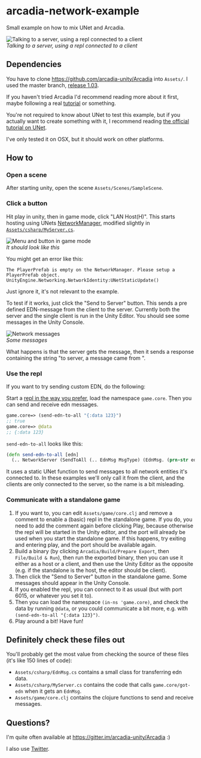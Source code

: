 # arcadia-network-example
Small example on how to mix UNet and Arcadia.

![Talking to a server, using a repl connected to a client](https://new.memset.se/5853/ZzRYdnh1VStTUDBJdUE9PQ)\
*Talking to a server, using a repl connected to a client*

## Dependencies
You have to clone https://github.com/arcadia-unity/Arcadia into `Assets/`. I used the master branch, [release 1.03](https://github.com/arcadia-unity/Arcadia/commit/488e64be85d242467729fff471a00916ffb6c3fa).

If you haven't tried Arcadia I'd recommend reading more about it first, maybe following a real [tutorial](https://github.com/arcadia-unity/Arcadia/wiki/Resources#Tutorials) or something.

You're not required to know about UNet to test this example, but if you actually want to create something with it, I recommend reading [the official tutorial on UNet](https://unity3d.com/learn/tutorials/s/multiplayer-networking).

I've only tested it on OSX, but it should work on other platforms.

## How to
### Open a scene
After starting unity, open the scene `Assets/Scenes/SampleScene`.

### Click a button
Hit play in unity, then in game mode, click "LAN Host(H)". This starts hosting using UNets [NetworkManager](https://docs.unity3d.com/ScriptReference/Networking.NetworkManager.html), modified slightly in [`Assets/csharp/MyServer.cs`](https://github.com/Saikyun/arcadia-network-example/blob/master/Assets/csharp/MyServer.cs).

![Menu and button in game mode](https://new.memset.se/5854/U0h0OGMzVU1kOHZ3OUE9PQ)\
*It should look like this*

You might get an error like this:
```
The PlayerPrefab is empty on the NetworkManager. Please setup a PlayerPrefab object.
UnityEngine.Networking.NetworkIdentity:UNetStaticUpdate()
```
Just ignore it, it's not relevant to the example.

To test if it works, just click the "Send to Server" button. This sends a pre defined EDN-message from the client to the server. Currently both the server and the single client is run in the Unity Editor. You should see some messages in the Unity Console.

![Network messages](https://new.memset.se/5856/L1M5ekp4Tm1KN1VRUXc9PQ)\
*Some messages*

What happens is that the server gets the message, then it sends a response containing the string "to server, a message came from <connection id>".

### Use the repl
If you want to try sending custom EDN, do the following:

Start a [repl in the way you prefer](https://github.com/arcadia-unity/Arcadia/wiki/REPL), load the namespace `game.core`. Then you can send and receive edn messages.
```clojure
game.core=> (send-edn-to-all "{:data 123}")
;; true
game.core=> @data
;; {:data 123}
```
`send-edn-to-all` looks like this:
```clojure
(defn send-edn-to-all [edn]
  (.. NetworkServer (SendToAll (.. EdnMsg MsgType) (EdnMsg. (prn-str edn)))))
```
It uses a static UNet function to send messages to all network entities it's connected to. In these examples we'll only call it from the client, and the clients are only connected to the server, so the name is a bit misleading.

### Communicate with a standalone game
1. If you want to, you can edit `Assets/game/core.clj` and remove a comment to enable a (basic) repl in the standalone game. If you do, you need to add the comment again before clicking Play, because otherwise the repl will be started in the Unity editor, and the port will already be used when you start the standalone game. If this happens, try exiting and entering play, and the port should be available again.
2. Build a binary (by clicking `Arcadia/Build/Prepare Export`, then `File/Build & Run`), then run the exported binary, then you can use it either as a host or a client, and then use the Unity Editor as the opposite (e.g. if the standalone is the host, the editor should be client).
3. Then click the "Send to Server" button in the standalone game. Some messages should appear in the Unity Console.
4. If you enabled the repl, you can connect to it as usual (but with port 6015, or whatever you set it to).
5. Then you can load the namespace `(in-ns 'game.core)`, and check the data by running `@data`, or you could communicate a bit more, e.g. with `(send-edn-to-all "{:data 123}")`.
6. Play around a bit! Have fun!

## Definitely check these files out
You'll probably get the most value from checking the source of these files (it's like 150 lines of code):

* `Assets/csharp/EdnMsg.cs` contains a small class for transferring edn data.
* `Assets/csharp/MyServer.cs` contains the code that calls `game.core/got-edn` when it gets an `EdnMsg`.
* `Assets/game/core.clj` contains the clojure functions to send and receive messages.

## Questions?
I'm quite often available at https://gitter.im/arcadia-unity/Arcadia :)

I also use [Twitter](https://twitter.com/saikyun).

